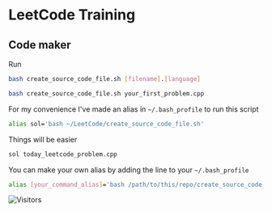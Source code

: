 # LeetCode Training


## Code maker

Run 

```bash
bash create_source_code_file.sh [filename].[language]

bash create_source_code_file.sh your_first_problem.cpp
```

For my convenience I've made an alias in `~/.bash_profile` to run this script 

```bash
alias sol='bash ~/LeetCode/create_source_code_file.sh'
```

Things will be easier 

```bash
sol today_leetcode_problem.cpp
```

You can make your own alias by adding the line to your `~/.bash_profile`

```bash
alias [your_command_alias]='bash /path/to/this/repo/create_source_code_file.sh'
``` 

![Visitors](https://visitor-badge.laobi.icu/badge?page_id=ldcduc.leetcode-training)
